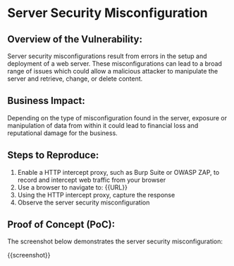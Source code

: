 # Server Security Misconfiguration

## Overview of the Vulnerability:

Server security misconfigurations result from errors in the setup and deployment of a web server. These misconfigurations can lead to a broad range of issues which could allow a malicious attacker to manipulate the server and retrieve, change, or delete content.

## Business Impact:

Depending on the type of misconfiguration found in the server, exposure or manipulation of data from within it could lead to financial loss and reputational damage for the business.

## Steps to Reproduce:

1. Enable a HTTP intercept proxy, such as Burp Suite or OWASP ZAP, to record and intercept web traffic from your browser
1. Use a browser to navigate to: {{URL}}
1. Using the HTTP intercept proxy, capture the response
1. Observe the server security misconfiguration

## Proof of Concept (PoC):

The screenshot below demonstrates the server security misconfiguration:

{{screenshot}}

